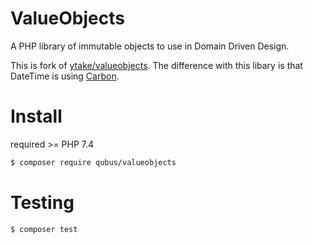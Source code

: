 ValueObjects
============

A PHP library of immutable objects to use in Domain Driven Design.

This is fork of [ytake/valueobjects](https://github.com/ytake/valueobjects/). The difference with this libary is that DateTime is using [Carbon](https://github.com/briannesbitt/Carbon).

# Install

required >= PHP 7.4

```bash
$ composer require qubus/valueobjects
```

# Testing

```bash
$ composer test
```
